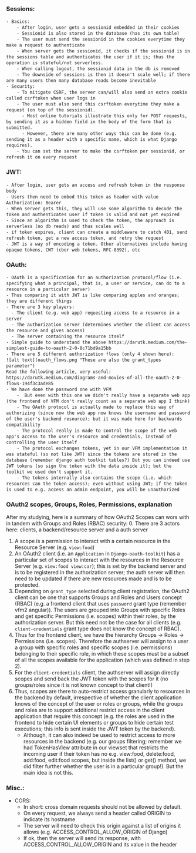 ### Sessions:
    - Basics: 
        - After login, user gets a sessionid embedded in their cookies 
        - Sessionid is also stored in the database (has its own table)
        - The user must send the sessionid in the cookies everytime they make a request to authenticate
        - When server gets the sessionid, it checks if the sessionid is in the sessions table and authenticates the user if it is; thus the operation is stateful/not serverless.
        - When calling logout, the sessionid data in the db is removed
        - The downside of sessions is then it doesn't scale well; if there are many users then many database reads become inevitable
    - Security:
        - To mitigate CSRF, the server can/will also send an extra cookie called csrftoken when user logs in
        - The user must also send this csrftoken everytime they make a request (on top of the sessionid). 
          - Most online tutorials illustrate this only for POST requests, by sending it as a hidden field in the body of the form that is submitted. 
          - However, there are many other ways this can be done (e.g. sending it as a header with a specific name, which is what Django requires).
        - You can set the server to make the csrftoken per sessionid, or refresh it on every request
### JWT:
    - After login, user gets an access and refresh token in the response body
    - Users then need to embed this token as header with value Authorization: Bearer
    - When server gets this, they will use some algorithm to decode the token and authenticates user if token is valid and not yet expired  
    - Since an algorithm is used to check the token, the approach is serverless (no db reads) and thus scales well
    - if token expires, client can create a middleware to catch 401, send refresh token, get a new access token, and retry the request
    - JWT is a way of encoding a token. Other alternatives include having opaque tokens, CWT (cbor web tokens, RFC-8392), etc                       

### OAuth:
    - OAuth is a specification for an authorization protocol/flow (i.e. specifying what a principal, that is, a user or service, can do to a resource in a particular server)
    - Thus comparing it with JWT is like comparing apples and oranges; they are different things
    - There are 3 key players:
      - The client (e.g. web app) requesting access to a resource in a server
      - The authorization server (determines whether the client can access the resource and gives access)
      - The server containing the resource itself
    - Simple guide to understand the above https://darutk.medium.com/the-simplest-guide-to-oauth-2-0-8c71bd9a15bb
    - There are 5 different authorization flows (only 4 shown here):
    ![alt text](oauth_flows.png "These are also the grant_types parameter")
    Read the following article, very useful: https://darutk.medium.com/diagrams-and-movies-of-all-the-oauth-2-0-flows-194f3c3ade85
    - We have done the password one with VFM
        -  But even with this one we didn't really have a separate web app (the frontend of VFM don't really count as a separate web app I think)
        - The OAuth protocol is actually made to replace this way of authorizing (since now the web app now knows the username and password of the user's backend resource); but it was made here for backwards compatibility
        - The protocol really is made to control the scope of the web app's access to the user's resource and credentials, instead of controlling the user itself
        - The protocol exchanges tokens, yet in our VFM implementation it was stateful (so not like JWT) since the tokens are stored in the database (remember django auth toolkit tables?) But you can indeed use JWT tokens (so sign the token with the data inside it); but the toolkit we used don't support it.
        - The tokens internally also contains the scope (i.e. which resources can the token access); even without using JWT; if the token is used to e.g. access an admin endpoint, you will be unauthorized

### OAuth2 scopes, Groups, Roles, Permissions, explanation

After my studying, here is a summary of how OAuth2 Scopes can wors with in tandem with Groups and Roles (RBAC) security:
0. There are 3 actors here: clients, a backend/resource server and a auth server
1. A scope is a permission to interact with a certain resource in the Resource Server (e.g. `view:food`)
2. An OAuth2 client (i.e. an `Application` in `Django-oauth-toolkit`) has a particular set of scopes to interact with
   the resources in the Resource Server (e.g. `view:food view:car`); this is set by the backend server and is to be registered in the authorization server; the auth server will then need to be updated if there are new resources made and is to be protected.
3. Depending on `grant_type` selected during client registration, the OAuth2 client can be one that supports Groups and Roles and Users concept (RBAC)
   (e.g. a frontend client that uses `password` grant type (remember vfm2 angular)). The users are grouped into Groups with specific Roles
   and get specific Permissions (i.e. scopes) within their roles, by the authorization server. But this need not be the case for all clients (e.g. `client-credentials` grant type does
   not know the concept of RBAC).
3. Thus for the frontend client, we have the hierarchy Groups -> Roles -> Permissions (i.e. scopes). Therefore the authserver will assign to a user a group with specific roles and specific scopes (i.e. permissions) belonging to their specific role, in which these
   scopes must be a subset of all the scopes available for the application (which was defined in step 2).
4. For the `client-credentials` client, the authserver will assign directly scopes and send back the JWT token with the scopes for it (no groups/roles since it is not known concept to that client!)
5. Thus, scopes are there to auto-restrict access granularly to resources in the backend by default, irrespective of whether the client application knows of the concept of the user or roles or groups, while the groups and roles are to support additional restrict access in the client application that require this concept (e.g. the roles are used in the frontend to hide certain UI elements or groups to hide certain test executions; this info is sent inside the JWT token by the backend).
   - Although, it can also indeed be used to restrict access to more resources in the backend (e.g. our groups filtering; remember we had TokenHasView attribute in our viewset that restricts the incoming user if their token has no e.g. view:food, delete:food, add:food, edit:food scopes, but inside the list() or get() method, we did filter further whether the user is in a particular group!). But the main idea is not this.

### Misc.:
  - CORS:
    - In short: cross domain requests should not be allowed by default.
    - On every request, we always send a header called ORIGIN to indicate its hostname
    - The server will need to check this origin against a list of origins it allows (e.g. ACCESS_CONTROL_ALLOW_ORIGIN of Django)
    - If ok, then the server will send its response, with ACCESS_CONTROL_ALLOW_ORIGIN and its value in the header
